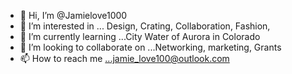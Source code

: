 - 👋 Hi, I’m @Jamielove1000
- 👀 I’m interested in ... Design, Crating, Collaboration,  Fashion, 
- 🌱 I’m currently learning ...City Water of Aurora in Colorado 
- 💞️ I’m looking to collaborate on ...Networking, marketing, Grants 
- 📫 How to reach me ...jamie_love100@outlook.com 

<!---
Jamielove1000/Jamielove1000 is a ✨ special ✨ repository because its `README.md` (this file) appears on your GitHub profile.
You can click the Preview link to take a look at your changes.
--->
